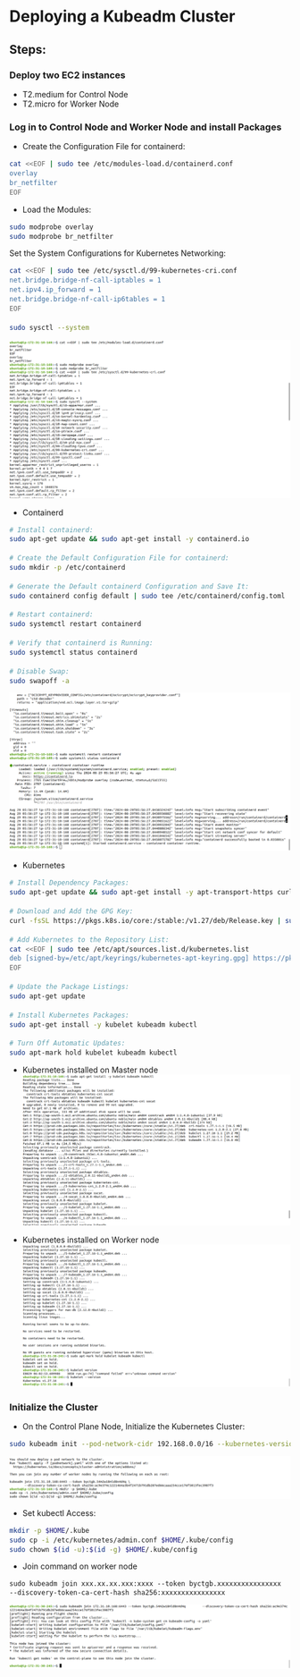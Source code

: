 # Deploying a Kubeadm Cluster

## Steps: 
### Deploy two EC2 instances 
 - T2.medium for Control Node
 - T2.micro for Worker Node

### Log in to Control Node and Worker Node and install Packages

 - Create the Configuration File for containerd:
```bash
cat <<EOF | sudo tee /etc/modules-load.d/containerd.conf
overlay
br_netfilter
EOF
```

 - Load the Modules:
```bash
sudo modprobe overlay
sudo modprobe br_netfilter
```

Set the System Configurations for Kubernetes Networking:
```bash
cat <<EOF | sudo tee /etc/sysctl.d/99-kubernetes-cri.conf
net.bridge.bridge-nf-call-iptables = 1
net.ipv4.ip_forward = 1
net.bridge.bridge-nf-call-ip6tables = 1
EOF

sudo sysctl --system
```

![alt text](<img/Screenshot from 2024-08-29 11-24-53.png>)

 - Containerd
```bash
# Install containerd:
sudo apt-get update && sudo apt-get install -y containerd.io

# Create the Default Configuration File for containerd:
sudo mkdir -p /etc/containerd

# Generate the Default containerd Configuration and Save It:
sudo containerd config default | sudo tee /etc/containerd/config.toml

# Restart containerd:
sudo systemctl restart containerd

# Verify that containerd is Running:
sudo systemctl status containerd

# Disable Swap:
sudo swapoff -a
```

![alt text](<img/Screenshot from 2024-08-29 11-25-33.png>)

 - Kubernetes
```bash
# Install Dependency Packages:
sudo apt-get update && sudo apt-get install -y apt-transport-https curl

# Download and Add the GPG Key:
curl -fsSL https://pkgs.k8s.io/core:/stable:/v1.27/deb/Release.key | sudo gpg --dearmor -o /etc/apt/keyrings/kubernetes-apt-keyring.gpg

# Add Kubernetes to the Repository List:
cat <<EOF | sudo tee /etc/apt/sources.list.d/kubernetes.list
deb [signed-by=/etc/apt/keyrings/kubernetes-apt-keyring.gpg] https://pkgs.k8s.io/core:/stable:/v1.27/deb/ /
EOF

# Update the Package Listings:
sudo apt-get update

# Install Kubernetes Packages:
sudo apt-get install -y kubelet kubeadm kubectl

# Turn Off Automatic Updates:
sudo apt-mark hold kubelet kubeadm kubectl
```
 - Kubernetes installed on Master node
![alt text](<img/Screenshot from 2024-08-29 11-26-55.png>)

 - Kubernetes installed on Worker node
![alt text](<img/Screenshot from 2024-08-29 11-31-57.png>)

### Initialize the Cluster

 - On the Control Plane Node, Initialize the Kubernetes Cluster:
```bash
sudo kubeadm init --pod-network-cidr 192.168.0.0/16 --kubernetes-version 1.27.11
```

![alt text](<img/Screenshot from 2024-08-29 11-44-27.png>)

 - Set kubectl Access:
```bash
mkdir -p $HOME/.kube
sudo cp -i /etc/kubernetes/admin.conf $HOME/.kube/config
sudo chown $(id -u):$(id -g) $HOME/.kube/config
```

 - Join command on worker node 
```bsah
sudo kubeadm join xxx.xx.xx.xxx:xxxx --token byctgb.xxxxxxxxxxxxxxxx         --discovery-token-ca-cert-hash sha256:xxxxxxxxxxxxxxxx 
```

![alt text](<img/Screenshot from 2024-08-29 11-32-34.png>)